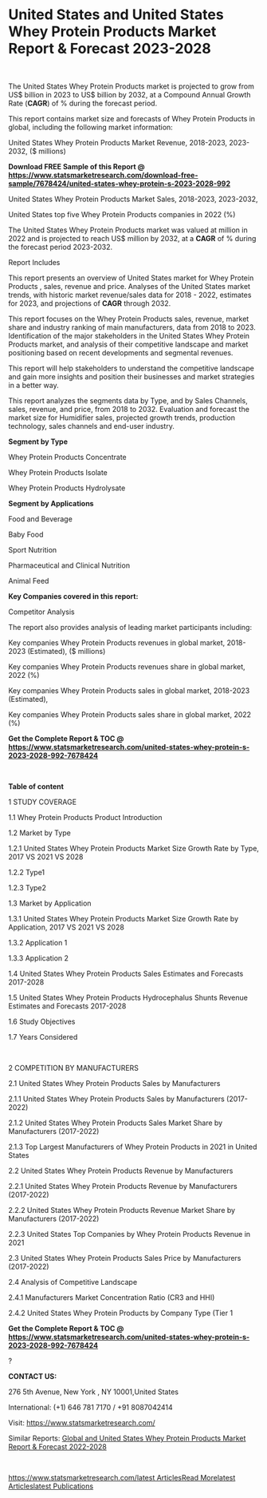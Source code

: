 <h1>United States and United States Whey Protein Products Market Report & Forecast 2023-2028</h1><br/><p>The United States Whey Protein Products market is projected to grow from US$ billion in 2023 to US$ billion by 2032, at a Compound Annual Growth Rate (<strong>CAGR</strong>) of % during the forecast period.</p>
 
 
 
 <p>This report contains market size and forecasts of Whey Protein Products in global, including the following market information:</p>
 
 
 
 <p>United States Whey Protein Products Market Revenue, 2018-2023, 2023-2032, ($ millions)</p>
 
 
 
 <p><strong>Download FREE Sample of this Report @ <a href="https://www.statsmarketresearch.com/download-free-sample/7678424/united-states-whey-protein-s-2023-2028-992">https://www.statsmarketresearch.com/download-free-sample/7678424/united-states-whey-protein-s-2023-2028-992</a></strong></p>
 
 
 
 <p>United States Whey Protein Products Market Sales, 2018-2023, 2023-2032,</p>
 
 
 
 <p>United States top five Whey Protein Products companies in 2022 (%)</p>
 
 
 
 <p>The United States Whey Protein Products market was valued at million in 2022 and is projected to reach US$ million by 2032, at a <strong>CAGR</strong> of % during the forecast period 2023-2032.</p>
 
 
 
 <p>Report Includes</p>
 
 
 
 <p>This report presents an overview of United States market for Whey Protein Products , sales, revenue and price. Analyses of the United States market trends, with historic market revenue/sales data for 2018 - 2022, estimates for 2023, and projections of <strong>CAGR</strong> through 2032.</p>
 
 
 
 <p>This report focuses on the Whey Protein Products sales, revenue, market share and industry ranking of main manufacturers, data from 2018 to 2023. Identification of the major stakeholders in the United States Whey Protein Products market, and analysis of their competitive landscape and market positioning based on recent developments and segmental revenues.</p>
 
 
 
 <p>This report will help stakeholders to understand the competitive landscape and gain more insights and position their businesses and market strategies in a better way.</p>
 
 
 
 <p>This report analyzes the segments data by Type, and by Sales Channels, sales, revenue, and price, from 2018 to 2032. Evaluation and forecast the market size for Humidifier sales, projected growth trends, production technology, sales channels and end-user industry.</p>
 
 
 
 <p><strong>Segment by Type</strong></p>
 
 
 
 <p>Whey Protein Products Concentrate</p>
 
 
 
 <p>Whey Protein Products Isolate</p>
 
 
 
 <p>Whey Protein Products Hydrolysate</p>
 
 
 
 <p><strong>Segment <strong><strong>by Applications</strong></strong></strong></p>
 
 
 
 <p>Food and Beverage</p>
 
 
 
 <p>Baby Food</p>
 
 
 
 <p>Sport Nutrition</p>
 
 
 
 <p>Pharmaceutical and Clinical Nutrition</p>
 
 
 
 <p>Animal Feed</p>
 
 
 
 <p><strong>Key Companies covered in this report:</strong></p>
 
 
 
 <p>Competitor Analysis</p>
 
 
 
 <p>The report also provides analysis of leading market participants including:</p>
 
 
 
 <p>Key companies Whey Protein Products revenues in global market, 2018-2023 (Estimated), ($ millions)</p>
 
 
 
 <p>Key companies Whey Protein Products revenues share in global market, 2022 (%)</p>
 
 
 
 <p>Key companies Whey Protein Products sales in global market, 2018-2023 (Estimated),</p>
 
 
 
 <p>Key companies Whey Protein Products sales share in global market, 2022 (%)</p>
 
 
 
 <div><b>Get the Complete Report & TOC @ <a href="https://www.statsmarketresearch.com/united-states-whey-protein-s-2023-2028-992-7678424">https://www.statsmarketresearch.com/united-states-whey-protein-s-2023-2028-992-7678424</a></b></div>
 
 
 
 <p><br />
 
 <b>Table of content</b></p>
 
 
 
 <p>1 STUDY COVERAGE<br />
 
 1.1 Whey Protein Products Product Introduction<br />
 
 1.2 Market by Type<br />
 
 1.2.1 United States Whey Protein Products Market Size Growth Rate by Type, 2017 VS 2021 VS 2028<br />
 
 1.2.2 Type1<br />
 
 1.2.3 Type2<br />
 
 1.3 Market by Application<br />
 
 1.3.1 United States Whey Protein Products Market Size Growth Rate by Application, 2017 VS 2021 VS 2028<br />
 
 1.3.2 Application 1<br />
 
 1.3.3 Application 2<br />
 
 1.4 United States Whey Protein Products Sales Estimates and Forecasts 2017-2028<br />
 
 1.5 United States Whey Protein Products Hydrocephalus Shunts Revenue Estimates and Forecasts 2017-2028<br />
 
 1.6 Study Objectives<br />
 
 1.7 Years Considered<br />
 
 <br />
 
 2 COMPETITION BY MANUFACTURERS<br />
 
 2.1 United States Whey Protein Products Sales by Manufacturers<br />
 
 2.1.1 United States Whey Protein Products Sales by Manufacturers (2017-2022)<br />
 
 2.1.2 United States Whey Protein Products Sales Market Share by Manufacturers (2017-2022)<br />
 
 2.1.3 Top Largest Manufacturers of Whey Protein Products in 2021 in United States<br />
 
 2.2 United States Whey Protein Products Revenue by Manufacturers<br />
 
 2.2.1 United States Whey Protein Products Revenue by Manufacturers (2017-2022)<br />
 
 2.2.2 United States Whey Protein Products Revenue Market Share by Manufacturers (2017-2022)<br />
 
 2.2.3 United States Top Companies by Whey Protein Products Revenue in 2021<br />
 
 2.3 United States Whey Protein Products Sales Price by Manufacturers (2017-2022)<br />
 
 2.4 Analysis of Competitive Landscape<br />
 
 2.4.1 Manufacturers Market Concentration Ratio (CR3 and HHI)<br />
 
 2.4.2 United States Whey Protein Products by Company Type (Tier 1</p>
 
 
 
 <div><b>Get the Complete Report & TOC @ <a href="https://www.statsmarketresearch.com/united-states-whey-protein-s-2023-2028-992-7678424">https://www.statsmarketresearch.com/united-states-whey-protein-s-2023-2028-992-7678424</a></b></div>
 
 
 
 <p>? </p>
 
 
 
 <p><b>CONTACT US:</b><br />
 
 276 5th Avenue, New York , NY 10001,United States<br />
 
 International: (+1) 646 781 7170 / +91 8087042414<br />
 
 Visit: <a href="https://www.statsmarketresearch.com/">https://www.statsmarketresearch.com/</a><br />
 
 Similar Reports: <a href="https://www.statsmarketresearch.com/united-states-whey-protein-s-2023-2028-992-7678424">Global and United States Whey Protein Products Market Report & Forecast 2022-2028</a><br />
 
 <br />
 
 <a href="https://gyeongbokgung.com">https://www.statsmarketresearch.com/</a><a href="https://hallyeomaritime.com">latest Articles</a><a href="https://jingwansa.com">Read More</a><a href="https://nguoiviet.jp/">latest Articles</a><a href="https://www.intelmarketresearch.com/">latest Publications</a></p>